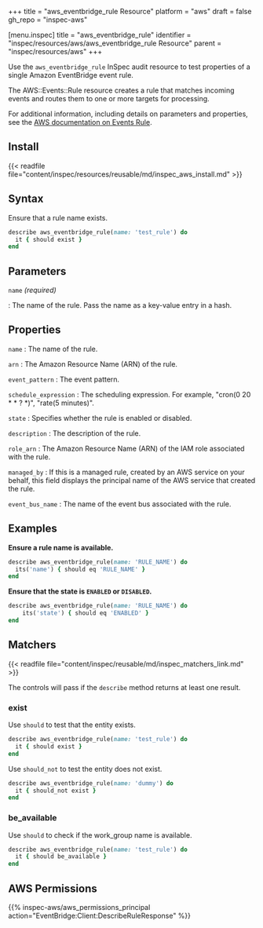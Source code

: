 +++
title = "aws_eventbridge_rule Resource"
platform = "aws"
draft = false
gh_repo = "inspec-aws"

[menu.inspec]
title = "aws_eventbridge_rule"
identifier = "inspec/resources/aws/aws_eventbridge_rule Resource"
parent = "inspec/resources/aws"
+++

Use the `aws_eventbridge_rule` InSpec audit resource to test properties of a single Amazon EventBridge event rule.

The AWS::Events::Rule resource creates a rule that matches incoming events and routes them to one or more targets for processing.

For additional information, including details on parameters and properties, see the [AWS documentation on Events Rule](https://docs.aws.amazon.com/AWSCloudFormation/latest/UserGuide/aws-resource-events-rule.html).

## Install

{{< readfile file="content/inspec/resources/reusable/md/inspec_aws_install.md" >}}

## Syntax

Ensure that a rule name exists.

```ruby
describe aws_eventbridge_rule(name: 'test_rule') do
  it { should exist }
end
```

## Parameters

`name` _(required)_

: The name of the rule.
  Pass the name as a key-value entry in a hash.

## Properties

`name`
: The name of the rule.

`arn`
: The Amazon Resource Name (ARN) of the rule.

`event_pattern`
: The event pattern.

`schedule_expression`
: The scheduling expression. For example, "cron(0 20 * * ? *)", "rate(5 minutes)".

`state`
: Specifies whether the rule is enabled or disabled.

`description`
: The description of the rule.

`role_arn`
: The Amazon Resource Name (ARN) of the IAM role associated with the rule.

`managed_by`
: If this is a managed rule, created by an AWS service on your behalf, this field displays the principal name of the AWS service that created the rule.

`event_bus_name`
: The name of the event bus associated with the rule.

## Examples

**Ensure a rule name is available.**

```ruby
describe aws_eventbridge_rule(name: 'RULE_NAME') do
  its('name') { should eq 'RULE_NAME' }
end
```

**Ensure that the state is `ENABLED` or `DISABLED`.**

```ruby
describe aws_eventbridge_rule(name: 'RULE_NAME') do
    its('state') { should eq 'ENABLED' }
end
```

## Matchers

{{< readfile file="content/inspec/reusable/md/inspec_matchers_link.md" >}}

The controls will pass if the `describe` method returns at least one result.

### exist

Use `should` to test that the entity exists.

```ruby
describe aws_eventbridge_rule(name: 'test_rule') do
  it { should exist }
end
```

Use `should_not` to test the entity does not exist.

```ruby
describe aws_eventbridge_rule(name: 'dummy') do
  it { should_not exist }
end
```

### be_available

Use `should` to check if the work_group name is available.

```ruby
describe aws_eventbridge_rule(name: 'test_rule') do
  it { should be_available }
end
```

## AWS Permissions

{{% inspec-aws/aws_permissions_principal action="EventBridge:Client:DescribeRuleResponse" %}}
